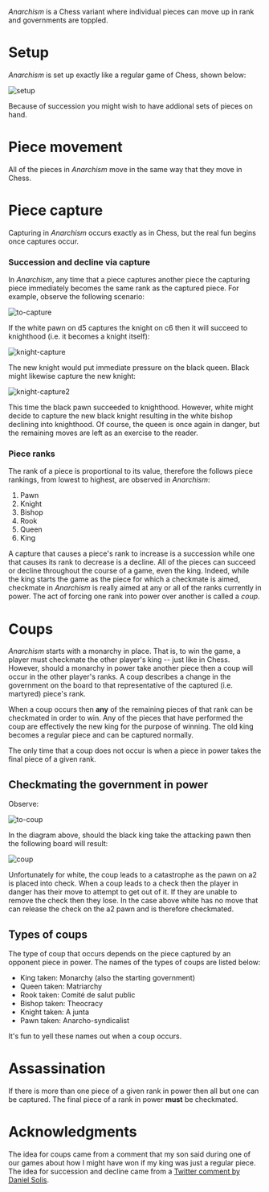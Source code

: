 *Anarchism* is a Chess variant where individual pieces can move up in rank and governments are toppled.

Setup
=====

*Anarchism* is set up exactly like a regular game of Chess, shown below:

![setup](https://raw.githubusercontent.com/fogus/spiel/master/brettspiel/anarchism/graphics/setup.png)

Because of succession you might wish to have addional sets of pieces on hand.

Piece movement
==============

All of the pieces in *Anarchism* move in the same way that they move in Chess.  

Piece capture
=============

Capturing in *Anarchism* occurs exactly as in Chess, but the real fun begins once captures occur.

### Succession and decline via capture

In *Anarchism*, any time that a piece captures another piece the capturing piece immediately becomes the same rank as the captured piece.  For example, observe the following scenario:

![to-capture](https://raw.githubusercontent.com/fogus/spiel/master/brettspiel/anarchism/graphics/to-capture.png)

If the white pawn on d5 captures the knight on c6 then it will succeed to knighthood (i.e. it becomes a knight itself):

![knight-capture](https://raw.githubusercontent.com/fogus/spiel/master/brettspiel/anarchism/graphics/kcapture.png)

The new knight would put immediate pressure on the black queen. Black might likewise capture the new knight:

![knight-capture2](https://raw.githubusercontent.com/fogus/spiel/master/brettspiel/anarchism/graphics/kcapture2.png)

This time the black pawn succeeded to knighthood.  However, white might decide to capture the new black knight resulting in the white bishop declining into knighthood.  Of course, the queen is once again in danger, but the remaining moves are left as an exercise to the reader.

### Piece ranks

The rank of a piece is proportional to its value, therefore the follows piece rankings, from lowest to highest, are observed in *Anarchism*:

 1. Pawn
 2. Knight
 3. Bishop
 4. Rook
 5. Queen
 6. King
 
A capture that causes a piece's rank to increase is a succession while one that causes its rank to decrease is a decline.  All of the pieces can succeed or decline throughout the course of a game, even the king. Indeed, while the king starts the game as the piece for which a checkmate is aimed, checkmate in *Anarchism* is really aimed at any or all of the ranks currently in power.  The act of forcing one rank into power over another is called a *coup*.

Coups
=====

*Anarchism* starts with a monarchy in place.  That is, to win the game, a player must checkmate the other player's king -- just like in Chess.  However, should a monarchy in power take another piece then a coup will occur in the other player's ranks. A coup describes a change in the government on the board to that representative of the captured (i.e. martyred) piece's rank.

When a coup occurs then **any** of the remaining pieces of that rank can be checkmated in order to win.  Any of the pieces that have performed the coup are effectively the new king for the purpose of winning.  The old king becomes a regular piece and can be captured normally.  

The only time that a coup does not occur is when a piece in power takes the final piece of a given rank.

Checkmating the government in power
-----------------------------------

Observe:

![to-coup](https://raw.githubusercontent.com/fogus/spiel/master/brettspiel/anarchism/graphics/to-coup.png)

In the diagram above, should the black king take the attacking pawn then the following board will result:

![coup](https://raw.githubusercontent.com/fogus/spiel/master/brettspiel/anarchism/graphics/coup.png)

Unfortunately for white, the coup leads to a catastrophe as the pawn on a2 is placed into check.  When a coup leads to a check then the player in danger has their move to attempt to get out of it.  If they are unable to remove the check then they lose.  In the case above white has no move that can release the check on the a2 pawn and is therefore checkmated.

Types of coups
--------------

The type of coup that occurs depends on the piece captured by an opponent piece in power.  The names of the types of coups are listed below:

 * King taken: Monarchy (also the starting government)
 * Queen taken: Matriarchy
 * Rook taken: Comité de salut public
 * Bishop taken: Theocracy
 * Knight taken: A junta
 * Pawn taken: Anarcho-syndicalist

It's fun to yell these names out when a coup occurs.

Assassination
============

If there is more than one piece of a given rank in power then all but one can be captured.  The final piece of a rank in power **must** be checkmated.

Acknowledgments
===============

The idea for coups came from a comment that my son said during one of our games about how I might have won if my king was just a regular piece.  The idea for succession and decline came from a [Twitter comment by Daniel Solis](https://twitter.com/DanielSolis/status/459756349745020928).


